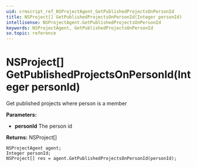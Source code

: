 ```yaml
---
uid: crmscript_ref_NSProjectAgent_GetPublishedProjectsOnPersonId
title: NSProject[] GetPublishedProjectsOnPersonId(Integer personId)
intellisense: NSProjectAgent.GetPublishedProjectsOnPersonId
keywords: NSProjectAgent, GetPublishedProjectsOnPersonId
so.topic: reference
---
```


# NSProject[] GetPublishedProjectsOnPersonId(Integer personId)

Get published projects where person  is a member

**Parameters:**
 - **personId** The person id

**Returns:** NSProject[]

```crmscript
NSProjectAgent agent;
Integer personId;
NSProject[] res = agent.GetPublishedProjectsOnPersonId(personId);
```

